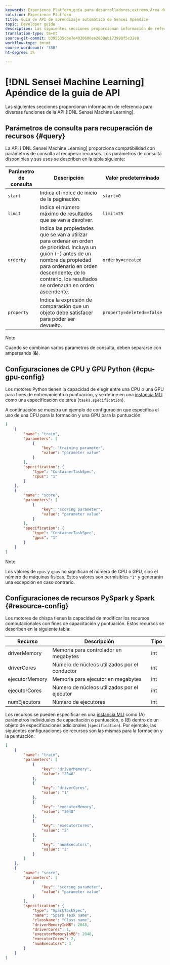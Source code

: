 ```yaml
---
keywords: Experience Platform;guía para desarrolladores;extremo;Área de trabajo de ciencias de datos;temas populares;
solution: Experience Platform
title: Guía de API de aprendizaje automático de Sensei Apéndice
topic: Developer guide
description: Las siguientes secciones proporcionan información de referencia para diversas funciones de la API de aprendizaje automático Sensei.
translation-type: tm+mt
source-git-commit: b395535cbe7e4030606ee2808eb173998f5c32e0
workflow-type: tm+mt
source-wordcount: '330'
ht-degree: 3%

---
```



# [!DNL Sensei Machine Learning] Apéndice de la guía de API

Las siguientes secciones proporcionan información de referencia para diversas funciones de la API [!DNL Sensei Machine Learning].

## Parámetros de consulta para recuperación de recursos {#query}

La API [!DNL Sensei Machine Learning] proporciona compatibilidad con parámetros de consulta al recuperar recursos. Los parámetros de consulta disponibles y sus usos se describen en la tabla siguiente:

| Parámetro de consulta | Descripción | Valor predeterminado |
| --------------- | ----------- | ------- |
| `start` | Indica el índice de inicio de la paginación. | `start=0` |
| `limit` | Indica el número máximo de resultados que se van a devolver. | `limit=25` |
| `orderby` | Indica las propiedades que se van a utilizar para ordenar en orden de prioridad. Incluya un guión (**-**) antes de un nombre de propiedad para ordenarlo en orden descendente; de lo contrario, los resultados se ordenarán en orden ascendente. | `orderby=created` |
| `property` | Indica la expresión de comparación que un objeto debe satisfacer para poder ser devuelto. | `property=deleted==false` |

>[!NOTE]
>
>Cuando se combinan varios parámetros de consulta, deben separarse con ampersands (**&amp;**).

## Configuraciones de CPU y GPU Python {#cpu-gpu-config}

Los motores Python tienen la capacidad de elegir entre una CPU o una GPU para fines de entrenamiento o puntuación, y se define en una [instancia MLI](./mlinstances.md) como una especificación de tarea (`tasks.specification`).

A continuación se muestra un ejemplo de configuración que especifica el uso de una CPU para la formación y una GPU para la puntuación:

```json
[
    {
        "name": "train",
        "parameters": [
            {
                "key": "training parameter",
                "value": "parameter value"
            }    
        ],
        "specification": {
            "type": "ContainerTaskSpec",
            "cpus": "1"
        }
    },
    {
        "name": "score",
        "parameters": [
            {
                "key": "scoring parameter",
                "value": "parameter value" 
            }
        ],
        "specification": {
            "type": "ContainerTaskSpec",
            "gpus": "1"
        }
    }
]
```

>[!NOTE]
>
>Los valores de `cpus` y `gpus` no significan el número de CPU o GPU, sino el número de máquinas físicas. Estos valores son permisibles `"1"` y generarán una excepción en caso contrario.

## Configuraciones de recursos PySpark y Spark {#resource-config}

Los motores de chispa tienen la capacidad de modificar los recursos computacionales con fines de capacitación y puntuación. Estos recursos se describen en la siguiente tabla:

| Recurso | Descripción | Tipo |
| -------- | ----------- | ---- |
| driverMemory | Memoria para controlador en megabytes | int |
| driverCores | Número de núcleos utilizados por el conductor | int |
| ejecutorMemory | Memoria para ejecutor en megabytes | int |
| ejecutorCores | Número de núcleos utilizados por el ejecutor | int |
| numEjecutors | Número de ejecutores | int |

Los recursos se pueden especificar en una [instancia MLI](./mlinstances.md) como (A) parámetros individuales de capacitación o puntuación, o (B) dentro de un objeto de especificaciones adicionales (`specification`). Por ejemplo, las siguientes configuraciones de recursos son las mismas para la formación y la puntuación:

```json
[
    {
        "name": "train",
        "parameters": [
            {
                "key": "driverMemory",
                "value": "2048"
            },
            {
                "key": "driverCores",
                "value": "1"
            },
            {
                "key": "executorMemory",
                "value": "2048"
            },
            {
                "key": "executorCores",
                "value": "2"
            },
            {
                "key": "numExecutors",
                "value": "3"
            }
        ]
    },
    {
        "name": "score",
        "parameters": [
            {
                "key": "scoring parameter",
                "value": "parameter value"
            }
        ],
        "specification": {
            "type": "SparkTaskSpec",
            "name": "Spark Task name",
            "className": "Class name",
            "driverMemoryInMB": 2048,
            "driverCores": 1,
            "executorMemoryInMB": 2048,
            "executorCores": 2,
            "numExecutors": 3
        }
    }
]
```
